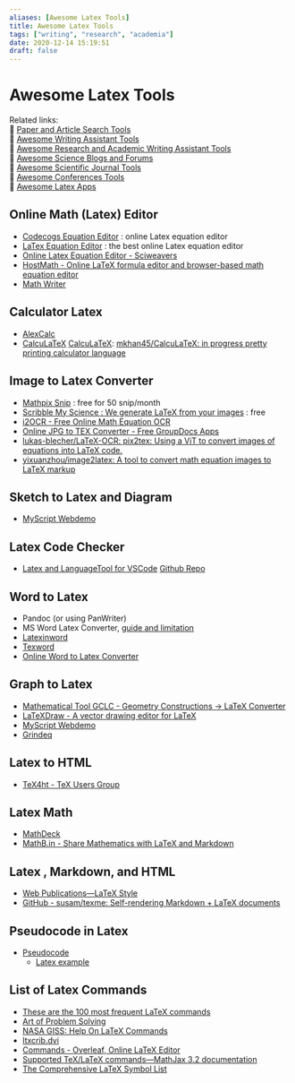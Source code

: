 ```yaml
---
aliases: [Awesome Latex Tools]
title: Awesome Latex Tools
tags: ["writing", "research", "academia"]
date: 2020-12-14 15:19:51
draft: false
---
```


# Awesome Latex Tools

Related links:  
🔗 [Paper and Article Search Tools](paper-search.md)  
🔗 [Awesome Writing Assistant Tools](/app/writing-assitant-app)  
🔗 [Awesome Research and Academic Writing Assistant Tools](paper-tool.md)  
🔗 [Awesome Science Blogs and Forums](/research/science-blog)  
🔗 [Awesome Scientific Journal Tools](journal-tool.md)  
🔗 [Awesome Conferences Tools](conference-tool.md)  
🔗 [Awesome Latex Apps](latex-tool.md)  

## Online Math (Latex) Editor

- [Codecogs Equation Editor](https://www.codecogs.com/latex/eqneditor.php) : online Latex equation editor
- [LaTex Equation Editor](https://www.tutorialspoint.com/latex_equation_editor.htm) : the best online Latex equation editor
- [Online Latex Equation Editor - Sciweavers](http://www.sciweavers.org/free-online-latex-equation-editor)
- [HostMath - Online LaTeX formula editor and browser-based math equation editor](http://www.hostmath.com/)
- [Math Writer](https://writer.math.dev/)

## Calculator Latex

- [AlexCalc](https://alexbarry.github.io/AlexCalc/)
- [CalcuLaTeX](https://calcula.tech/) [CalcuLaTeX](https://mkhan45.github.io/CalcuLaTeX-Web/): [mkhan45/CalcuLaTeX: in progress pretty printing calculator language](https://github.com/mkhan45/CalcuLaTeX)

## Image to Latex Converter

- [Mathpix Snip](https://mathpix.com/) : free for 50 snip/month
- [Scribble My Science : We generate LaTeX from your images](https://scribblemyscience.com/index) : free
- [i2OCR - Free Online Math Equation OCR](https://www.i2ocr.com/free-online-math-equation-ocr)
- [Online JPG to TEX Converter - Free GroupDocs Apps](https://products.groupdocs.app/conversion/jpg-to-tex)
- [lukas-blecher/LaTeX-OCR: pix2tex: Using a ViT to convert images of equations into LaTeX code.](https://github.com/lukas-blecher/LaTeX-OCR)
- [yixuanzhou/image2latex: A tool to convert math equation images to LaTeX markup](https://github.com/yixuanzhou/image2latex)

## Sketch to Latex and Diagram

- [MyScript Webdemo](https://webdemo.myscript.com/)

## Latex Code Checker

- [Latex and LanguageTool for VSCode](https://marketplace.visualstudio.com/items?itemName=valentjn.vscode-ltex) [Github Repo](https://github.com/valentjn/vscode-ltex)

## Word to Latex

- Pandoc (or using PanWriter)
- MS Word Latex Converter, [guide and limitation](https://support.microsoft.com/en-us/office/linear-format-equations-using-unicodemath-and-latex-in-word-2e00618d-b1fd-49d8-8cb4-8d17f25754f8)
- [Latexinword](https://sourceforge.net/projects/latexinword/)
- [Texword](https://sourceforge.net/projects/texsword/)
- [Online Word to Latex Converter](https://www.vertopal.com/en/convert/docx-to-latex)

## Graph to Latex

- [Mathematical Tool GCLC - Geometry Constructions -> LaTeX Converter](http://poincare.matf.bg.ac.rs/~janicic//gclc/)
- [LaTeXDraw - A vector drawing editor for LaTeX](http://latexdraw.sourceforge.net/)
- [MyScript Webdemo](https://webdemo.myscript.com/)
- [Grindeq](https://www.grindeq.com/index.php?p=home&lang=en)

## Latex to HTML

- [TeX4ht - TeX Users Group](https://tug.org/tex4ht/)

## Latex Math

- [MathDeck](https://prod.mathdeck.org/)
- [MathB.in - Share Mathematics with LaTeX and Markdown](https://mathb.in/)

## Latex , Markdown, and HTML

- [Web Publications—LaTeX Style](https://goessner.github.io/mdmath/publication.html)
- [GitHub - susam/texme: Self-rendering Markdown + LaTeX documents](https://github.com/susam/texme)

## Pseudocode in Latex

- [Pseudocode](https://en.wikipedia.org/wiki/Pseudocode)
    - [Latex example](https://es.overleaf.com/latex/examples/pseudocode-example/pbssqzhvktkj)

## List of Latex Commands

- [These are the 100 most frequent LaTeX commands](https://blog.writefull.com/the-100-most-frequent-latex-commands/)
- [Art of Problem Solving](https://artofproblemsolving.com/wiki/index.php/LaTeX)
- [NASA GISS: Help On LaTeX Commands](https://www.giss.nasa.gov/tools/latex/ltx-2.html)
- [ltxcrib.dvi](https://www.bu.edu/math/files/2013/08/LongTeX1.pdf)
- [Commands - Overleaf, Online LaTeX Editor](https://www.overleaf.com/learn/latex/Commands)
- [Supported TeX/LaTeX commands—MathJax 3.2 documentation](https://docs.mathjax.org/en/latest/input/tex/macros/index.html#v)
- [The Comprehensive LaTeX Symbol List](https://math.uoregon.edu/wp-content/uploads/2014/12/compsymb-1qyb3zd.pdf)
